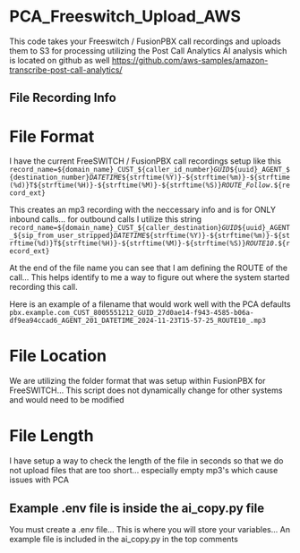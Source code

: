 # PCA_Freeswitch_Upload_AWS
This code takes your Freeswitch / FusionPBX call recordings and uploads them to S3 for processing utilizing the Post Call Analytics AI analysis which is located on github as well
https://github.com/aws-samples/amazon-transcribe-post-call-analytics/

## File Recording Info
# File Format
I have the current FreeSWITCH / FusionPBX call recordings setup like this
<code>record_name=${domain_name}_CUST_${caller_id_number}_GUID_${uuid}_AGENT_${destination_number}_DATETIME_${strftime(%Y)}-${strftime(%m)}-${strftime(%d)}T${strftime(%H)}-${strftime(%M)}-${strftime(%S)}_ROUTE_Follow_.${record_ext}</code>

This creates an mp3 recording with the neccessary info and is for ONLY inbound calls... for outbound calls I utilize this string
<code>record_name=${domain_name}_CUST_${caller_destination}_GUID_${uuid}_AGENT_${sip_from_user_stripped}_DATETIME_${strftime(%Y)}-${strftime(%m)}-${strftime(%d)}T${strftime(%H)}-${strftime(%M)}-${strftime(%S)}_ROUTE10_.${record_ext}</code>

At the end of the file name you can see that I am defining the ROUTE of the call... This helps identify to me a way to figure out where the system started recording this call.

Here is an example of a filename that would work well with the PCA defaults
<code>pbx.example.com_CUST_8005551212_GUID_27d0ae14-f943-4585-b06a-df9ea94ccad6_AGENT_201_DATETIME_2024-11-23T15-57-25_ROUTE10_.mp3</code>


# File Location
We are utilizing the folder format that was setup within FusionPBX for FreeSWITCH... This script does not dynamically change for other systems and would need to be modified


# File Length 
I have setup a way to check the length of the file in seconds so that we do not upload files that are too short... especially empty mp3's which cause issues with PCA



## Example .env file is inside the ai_copy.py file
You must create a .env file... This is where you will store your variables... An example file is included in the ai_copy.py in the top comments
